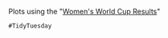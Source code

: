 Plots using the "[Women's World Cup Results](https://github.com/rfordatascience/tidytuesday/tree/master/data/2019/2019-07-09)"

`#TidyTuesday`